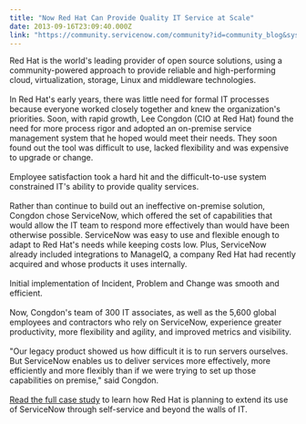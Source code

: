 ```yaml
---
title: "Now Red Hat Can Provide Quality IT Service at Scale"
date: 2013-09-16T23:09:40.000Z
link: "https://community.servicenow.com/community?id=community_blog&sys_id=e93e6e6ddbd0dbc01dcaf3231f961955"
---
```

<p>Red Hat is the world's leading provider of open source solutions, using a community-powered approach to provide reliable and high-performing cloud, virtualization, storage, Linux and middleware technologies.<br /><br />In Red Hat's early years, there was little need for formal IT processes because everyone worked closely together and knew the organization's priorities. Soon, with rapid growth, Lee Congdon (CIO at Red Hat) found the need for more process rigor and adopted an on-premise service management system that he hoped would meet their needs. They soon found out the tool was difficult to use, lacked flexibility and was expensive to upgrade or change. <br /><br />Employee satisfaction took a hard hit and the difficult-to-use system constrained IT's ability to provide quality services.<br /><br />Rather than continue to build out an ineffective on-premise solution, Congdon chose ServiceNow, which offered the set of capabilities that would allow the IT team to respond more effectively than would have been otherwise possible. ServiceNow was easy to use and flexible enough to adapt to Red Hat's needs while keeping costs low. Plus, ServiceNow already included integrations to ManageIQ, a company Red Hat had recently acquired and whose products it uses internally.<br /><br />Initial implementation of Incident, Problem and Change was smooth and efficient.<br /><br />Now, Congdon's team of 300 IT associates, as well as the 5,600 global employees and contractors who rely on ServiceNow, experience greater productivity, more flexibility and agility, and improved metrics and visibility. <br /><br />"Our legacy product showed us how difficult it is to run servers ourselves. But ServiceNow enables us to deliver services more effectively, more efficiently and more flexibly than if we were trying to set up those capabilities on premise," said Congdon.<br /><br /><a title="w.servicenow.com/knowledge.do?sysparm_document_key=kb_knowledge,c21b44446f0e0100391fe13f9f3ee43a" href="http://www.servicenow.com/knowledge.do?sysparm_document_key=kb_knowledge,c21b44446f0e0100391fe13f9f3ee43a">Read the full case study</a> to learn how Red Hat is planning to extend its use of ServiceNow through self-service and beyond the walls of IT.</p>